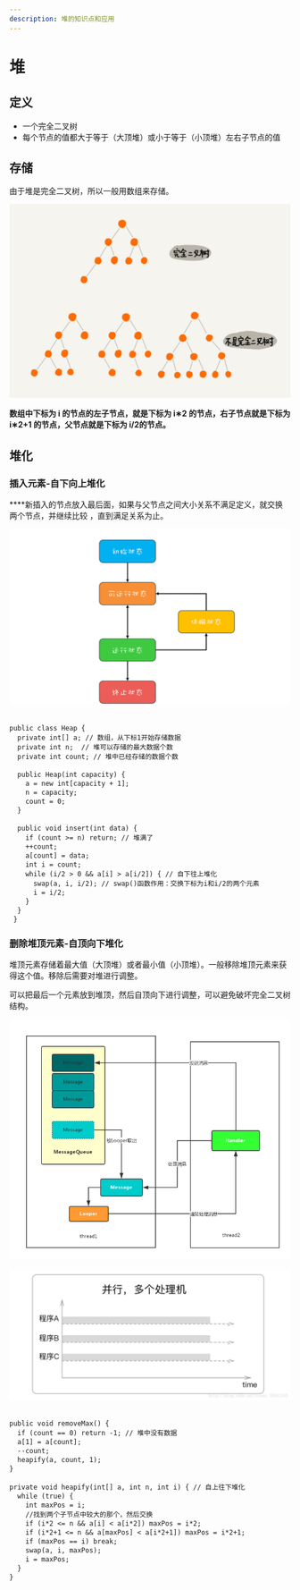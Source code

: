 ```yaml
---
description: 堆的知识点和应用
---
```


# 堆

##  定义

* 一个完全二叉树
* 每个节点的值都大于等于（大顶堆）或小于等于（小顶堆）左右子节点的值

## 存储

由于堆是完全二叉树，所以一般用数组来存储。

![&#x7528;&#x6570;&#x7EC4;&#x8868;&#x793A;&#x5806;](../../../.gitbook/assets/image%20%2829%29.png)

**数组中下标为 i 的节点的左子节点，就是下标为 i∗2 的节点，右子节点就是下标为 i∗2+1 的节点，父节点就是下标为 i/2​ 的节点。**

## 堆化

### **插入元素-自下向上堆化**

 ****新插入的节点放入最后面，如果与父节点之间大小关系不满足定义，就交换两个节点，并继续比较 ，直到满足关系为止。

![&#x81EA;&#x4E0B;&#x5411;&#x4E0A;&#x5806;&#x5316;](../../../.gitbook/assets/image%20%2815%29.png)

```text

public class Heap {
  private int[] a; // 数组，从下标1开始存储数据
  private int n;  // 堆可以存储的最大数据个数
  private int count; // 堆中已经存储的数据个数

  public Heap(int capacity) {
    a = new int[capacity + 1];
    n = capacity;
    count = 0;
  }

  public void insert(int data) {
    if (count >= n) return; // 堆满了
    ++count;
    a[count] = data;
    int i = count;
    while (i/2 > 0 && a[i] > a[i/2]) { // 自下往上堆化
      swap(a, i, i/2); // swap()函数作用：交换下标为i和i/2的两个元素
      i = i/2;
    }
  }
 }
```

###  删除堆顶元素-自顶向下堆化

堆顶元素存储着最大值（大顶堆）或者最小值（小顶堆）。一般移除堆顶元素来获得这个值。移除后需要对堆进行调整。

可以把最后一个元素放到堆顶，然后自顶向下进行调整，可以避免破坏完全二叉树结构。

 

![&#x5220;&#x9664;&#x5806;&#x9876;&#x5143;&#x7D20;&#x65F6;&#x53EF;&#x80FD;&#x7834;&#x574F;&#x5B8C;&#x5168;&#x4E8C;&#x53C9;&#x6811;&#x7ED3;&#x6784;](../../../.gitbook/assets/image%20%2821%29.png)

![&#x5220;&#x9664;&#x5143;&#x7D20;&#x65F6;&#x81EA;&#x9876;&#x5411;&#x4E0B;&#x8C03;&#x6574;](../../../.gitbook/assets/image%20%2822%29.png)

```text

public void removeMax() {
  if (count == 0) return -1; // 堆中没有数据
  a[1] = a[count];
  --count;
  heapify(a, count, 1);
}

private void heapify(int[] a, int n, int i) { // 自上往下堆化
  while (true) {
    int maxPos = i;
    //找到两个子节点中较大的那个，然后交换
    if (i*2 <= n && a[i] < a[i*2]) maxPos = i*2;
    if (i*2+1 <= n && a[maxPos] < a[i*2+1]) maxPos = i*2+1;
    if (maxPos == i) break;
    swap(a, i, maxPos);
    i = maxPos;
  }
}
```

### 

